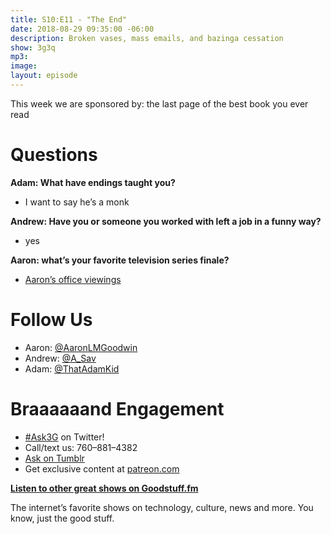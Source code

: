 ```yaml
---
title: S10:E11 - "The End"
date: 2018-08-29 09:35:00 -06:00
description: Broken vases, mass emails, and bazinga cessation
show: 3g3q
mp3: 
image: 
layout: episode
---
```


This week we are sponsored by: the last page of the best book you ever read

# Questions

**Adam: What have endings taught you?**

- I want to say he’s a monk

**Andrew: Have you or someone you worked with left a job in a funny way?**

- yes

**Aaron: what’s your favorite television series finale?**

- [Aaron’s office viewings](http://l.gdwn.co/BxSD1W)

# Follow Us

- Aaron: [@AaronLMGoodwin](http://twitter.com/aaronlmgoodwin)
- Andrew: [@A_Sav](http://twitter.com/a_sav)
- Adam: [@ThatAdamKid](http://twitter.com/thatadamkid)

# Braaaaaand Engagement

- [#Ask3G](http://twitter.com/) on Twitter!
- Call/text us: 760–881–4382
- [Ask on Tumblr](http://3g3q.co/ask)
- Get exclusive content at [patreon.com](http://www.patreon.com/3g3q)

**[Listen to other great shows on Goodstuff.fm](http://goodstuff.fm/)**

The internet’s favorite shows on technology, culture, news and more. You know, just the good stuff.